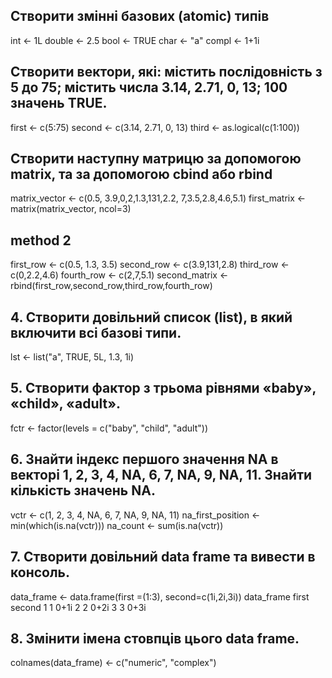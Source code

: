  ## Створити змінні базових (atomic) типів
 
 int <- 1L
 double <- 2.5
 bool <- TRUE
 char <- "a"
 compl <- 1+1i
 
 ## Створити вектори, які: містить послідовність з 5 до 75; містить числа 3.14, 2.71, 0, 13; 100 значень TRUE.
 
 first <- c(5:75)
 second <- c(3.14, 2.71, 0, 13)
 third <- as.logical(c(1:100))
 
 ## Створити наступну матрицю за допомогою matrix, та за допомогою cbind або rbind
 
 matrix_vector <- c(0.5, 3.9,0,2,1.3,131,2.2, 7,3.5,2.8,4.6,5.1)
 first_matrix <- matrix(matrix_vector, ncol=3)
 ## method 2
 first_row <- c(0.5, 1.3, 3.5)
 second_row <- c(3.9,131,2.8)
 third_row <- c(0,2.2,4.6)
 fourth_row <- c(2,7,5.1)
 second_matrix <- rbind(first_row,second_row,third_row,fourth_row)
 
 ## 4. Створити довільний список (list), в який включити всі базові типи.
 
 lst <- list("a", TRUE, 5L, 1.3, 1i)
 
 ## 5. Створити фактор з трьома рівнями «baby», «child», «adult».
 
 fctr <- factor(levels = c("baby", "child", "adult"))
 
 ## 6. Знайти індекс першого значення NA в векторі 1, 2, 3, 4, NA, 6, 7, NA, 9, NA, 11. Знайти кількість значень NA.
 
 vctr <- c(1, 2, 3, 4, NA, 6, 7, NA, 9, NA, 11)
 na_first_position <- min(which(is.na(vctr)))
 na_count <- sum(is.na(vctr))
 
 ## 7. Створити довільний data frame та вивести в консоль.
 
 data_frame <- data.frame(first =(1:3), second=c(1i,2i,3i))
 data_frame
  first second
1     1   0+1i
2     2   0+2i
3     3   0+3i
 
 ## 8. Змінити імена стовпців цього data frame.
 
 colnames(data_frame) <- c("numeric", "complex")